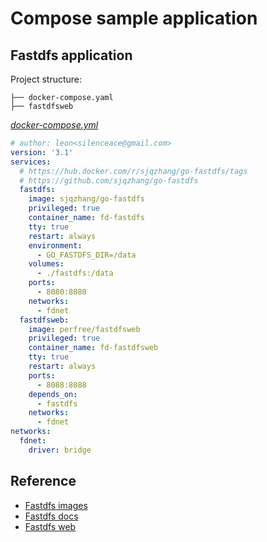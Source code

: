 # Compose sample application

## Fastdfs application

Project structure:

```text
├── docker-compose.yaml
├── fastdfsweb
```

[_docker-compose.yml_](docker-compose.yml)

```yaml
# author: leon<silenceace@gmail.com>
version: '3.1'
services:
  # https://hub.docker.com/r/sjqzhang/go-fastdfs/tags
  # https://github.com/sjqzhang/go-fastdfs
  fastdfs:
    image: sjqzhang/go-fastdfs
    privileged: true
    container_name: fd-fastdfs
    tty: true
    restart: always
    environment:
      - GO_FASTDFS_DIR=/data
    volumes:
      - ./fastdfs:/data
    ports:
      - 8080:8080
    networks:
      - fdnet
  fastdfsweb:
    image: perfree/fastdfsweb
    privileged: true
    container_name: fd-fastdfsweb
    tty: true
    restart: always
    ports:
      - 8088:8088
    depends_on:
      - fastdfs
    networks:
      - fdnet
networks:
  fdnet:
    driver: bridge
```

## Reference

- [Fastdfs images](https://hub.docker.com/r/sjqzhang/go-fastdfs/tags)
- [Fastdfs docs](https://sjqzhang.github.io/go-fastdfs/#character)
- [Fastdfs web](https://github.com/perfree/go-fastdfs-web)